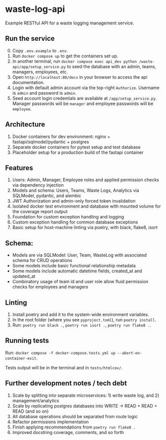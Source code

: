 # waste-log-api
Example RESTful API for a waste logging management service.

## Run the service

0. Copy `.env.example` to `.env`.
1. Run `docker compose up` to get the containers set up.
2. In another terminal, run `docker compose exec api_dev python /waste-api/app/setup_service.py` to seed the database with an admin, teams, managers, employees, etc.
3. Open `http://localhost:80/docs` in your browser to access the api documentation. 
4. Login with default admin account via the top-right `Authorize`. Username is `admin` and password is `admin`.
5. Seed account login credentials are available at `/app/setup_service.py`. Manager passwords will be `manager` and employee passwords will be `employee`.

## Architecture

1. Docker containers for dev environment: nginx + fastapi/sqlmodel/pydantic + postgres
2. Separate docker containers for pytest setup and test database
3. Placeholder setup for a production build of the fastapi container

## Features

1. Users: Admin, Manager, Employee roles and applied permission checks via dependency injection
2. Models and schema: Users, Teams, Waste Logs, Analytics via SQLModel, pydantic, and alembic
3. JWT Authorization and admin-only forced token invalidation
4. Isolated docker test environment and database with mounted volume for the coverage report output
5. Foundation for custom exception handling and logging
6. Custom exception handling for common database exceptions
7. Basic setup for host-machine linting via poetry, with black, flake8, isort

## Schema:

- Models are via SQLModel: User, Team, WasteLog with associated schema for CRUD operations
- Some models include basic functional relationship metadata
- Some models include automatic datetime fields, created_at and updated_at
- Combinatory usage of team id and user role allow fluid permission checks for employees and managers

## Linting

1. Install poetry and add it to the system-wide environment variables.
2. In the root folder (where you see `pyproject.toml`), run `poetry install`.
3. Run: `poetry run black .`, `poetry run isort .`, `poetry run flake8 .`.

## Running tests

Run: `docker compose -f docker-compose.tests.yml up --abort-on-container-exit`.

Tests output will be in the terminal and in `tests/htmlcov/`.

## Further development notes / tech debt

1. Scale by splitting into separate microservices: 1) write waste log, and 2) management/analytics
2. Scale by replicating postgres databases into WRITE -> READ + READ + READ (and so on)
3. All database operations should be separated from route logic
4. Refactor permissions implementation
5. Finish applying recommendations from `poetry run flake8 .`
6. Improved docstring coverage, comments, and so forth